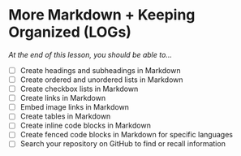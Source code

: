 # More Markdown + Keeping Organized (LOGs)

*At the end of this lesson, you should be able to...*

- [ ] Create headings and subheadings in Markdown
- [ ] Create ordered and unordered lists in Markdown
- [ ] Create checkbox lists in Markdown
- [ ] Create links in Markdown
- [ ] Embed image links in Markdown
- [ ] Create tables in Markdown
- [ ] Create inline code blocks in Markdown
- [ ] Create fenced code blocks in Markdown for specific languages
- [ ] Search your repository on GitHub to find or recall information
